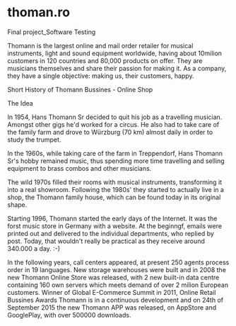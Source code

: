 # thoman.ro
Final project_Software Testing

Thomann is the largest online and mail order retailer for musical instruments, light and sound equipment worldwide, 
having about 10milion customers in 120 countries and 80,000 products on offer. They are musicians themselves and share 
their passion for making it. As a company, they have a single objective: making us, their customers, happy.

Short History of Thomann Bussines - Online Shop 

The Idea

In 1954, Hans Thomann Sr decided to quit his job as a travelling musician.
 Amongst other gigs he'd worked for a circus. He also had to take care of the family farm and 
 drove to Würzburg (70 km) almost daily in order to study the trumpet.
 
In the 1960s, while taking care of the farm in Treppendorf, Hans Thomann Sr's hobby remained music, thus spending more
 time travelling and selling equipment to brass combos and other musicians. 
 
The wild 1970s filled their rooms with musical instruments, transforming it into a real showroom.
Following the 1980s' they started to actually live in a shop, the Thomann family house, which can be found today in its original shape. 

Starting 1996, Thomann started the early days of the Internet. It was the forst music store in Germany
with a website. At the beginngf, emails were printed out and delivered to the individual departments, 
who replied by post. Today, that wouldn't really be practical as they receive around 340.000 a day. :-)

In the following years, call centers appeared, at present 250 agents process order in 19 languages. 
New storage warehouses were built and in 2008 the new Thomann Online Store was released, 
with 2 new built-in data centre containing 160 own servers which meets demand of over 2 milion European customers.
Winner of Global E-Commerce Summit in 2011, Online Retail Bussines Awards Thomann is in a continuous 
development and on 24th of September 2015 the new Thomann APP was released,
on AppStore and GooglePlay, with over 500000 downloads.
